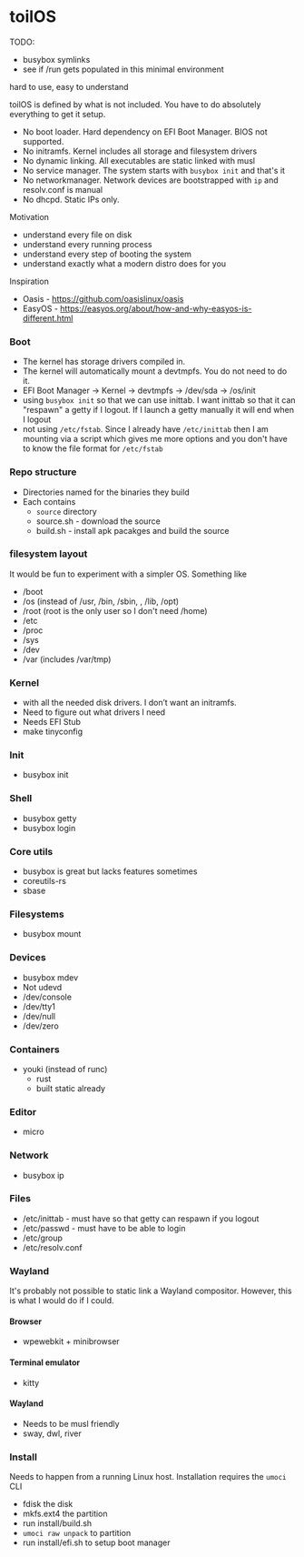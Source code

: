 # toilOS

TODO:
* busybox symlinks
* see if /run gets populated in this minimal environment

hard to use, easy to understand

toilOS is defined by what is not included. You have to do absolutely everything to get it setup.
* No boot loader. Hard dependency on EFI Boot Manager. BIOS not supported.
* No initramfs. Kernel includes all storage and filesystem drivers
* No dynamic linking. All executables are static linked with musl
* No service manager. The system starts with `busybox init` and that's it
* No networkmanager. Network devices are bootstrapped with `ip` and resolv.conf is manual
* No dhcpd. Static IPs only.

Motivation
* understand every file on disk
* understand every running process
* understand every step of booting the system
* understand exactly what a modern distro does for you

Inspiration
* Oasis - https://github.com/oasislinux/oasis
* EasyOS - https://easyos.org/about/how-and-why-easyos-is-different.html

### Boot
* The kernel has storage drivers compiled in.
* The kernel will automatically mount a devtmpfs. You do not need to do it.
* EFI Boot Manager -> Kernel -> devtmpfs -> /dev/sda -> /os/init
* using `busybox init` so that we can use inittab. I want inittab so that it can "respawn" a getty if I logout. If I launch a getty manually it will end when I logout
* not using `/etc/fstab`. Since I already have `/etc/inittab` then I am mounting via a script which gives me more options and you don't have to know the file format for `/etc/fstab`

### Repo structure
* Directories named for the binaries they build
* Each contains
    * `source` directory
    * source.sh - download the source
    * build.sh - install apk pacakges and build the source

###  filesystem layout
It would be fun to experiment with a simpler OS. Something like
* /boot
* /os (instead of /usr, /bin, /sbin, , /lib, /opt)
* /root (root is the only user so I don't need /home)
* /etc
* /proc
* /sys
* /dev
* /var (includes /var/tmp)



### Kernel
* with all the needed disk drivers. I don’t want an initramfs.
* Need to figure out what drivers I need
* Needs EFI Stub
* make tinyconfig

### Init
* busybox init

### Shell
* busybox getty
* busybox login

### Core utils
* busybox is great but lacks features sometimes
* coreutils-rs
* sbase

### Filesystems
* busybox mount

### Devices
* busybox mdev
* Not udevd
* /dev/console
* /dev/tty1
* /dev/null
* /dev/zero

### Containers
* youki (instead of runc)
    * rust
    * built static already

### Editor
* micro

### Network
* busybox ip

### Files
* /etc/inittab - must have so that getty can respawn if you logout
* /etc/passwd - must have to be able to login
* /etc/group
* /etc/resolv.conf


### Wayland

It's probably not possible to static link a Wayland compositor. However, this is what I would do if I could.

#### Browser
* wpewebkit + minibrowser

#### Terminal emulator
* kitty

#### Wayland
* Needs to be musl friendly
* sway, dwl, river



### Install
Needs to happen from a running Linux host. Installation requires the `umoci` CLI

* fdisk the disk
* mkfs.ext4 the partition
* run install/build.sh
* `umoci raw unpack` to partition
* run install/efi.sh to setup boot manager
